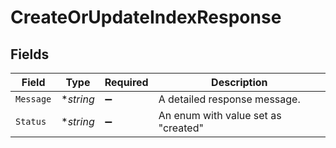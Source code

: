 # CreateOrUpdateIndexResponse


## Fields

| Field                               | Type                                | Required                            | Description                         |
| ----------------------------------- | ----------------------------------- | ----------------------------------- | ----------------------------------- |
| `Message`                           | **string*                           | :heavy_minus_sign:                  | A detailed response message.        |
| `Status`                            | **string*                           | :heavy_minus_sign:                  | An enum with value set as "created" |